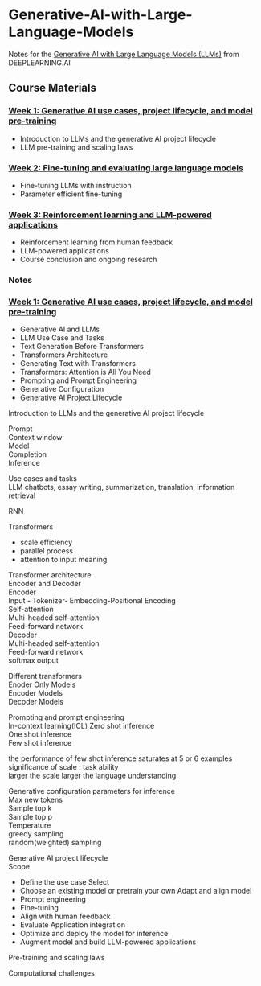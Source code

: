 # Generative-AI-with-Large-Language-Models

Notes for the [Generative AI with Large Language Models (LLMs)](https://www.deeplearning.ai/courses/generative-ai-with-llms/) from DEEPLEARNING.AI

## Course Materials
### [Week 1: Generative AI use cases, project lifecycle, and model pre-training](https://github.com/sathyanaravind/Generative-AI-with-Large-Language-Models/tree/main/Week%201%3A%20Generative%20AI%20use%20cases%2C%20project%20lifecycle%2C%20and%20model%20pre-training)

- Introduction to LLMs and the generative AI project lifecycle
- LLM pre-training and scaling laws


### [Week 2: Fine-tuning and evaluating large language models](https://github.com/sathyanaravind/Generative-AI-with-Large-Language-Models/tree/main/Week%202%3A%20Fine-tuning%20and%20evaluating%20large%20language%20models)

- Fine-tuning LLMs with instruction
- Parameter efficient fine-tuning

### [Week 3: Reinforcement learning and LLM-powered applications](https://github.com/sathyanaravind/Generative-AI-with-Large-Language-Models/tree/main/Week%203%3A%20Reinforcement%20learning%20and%20LLM-powered%20applications)

- Reinforcement learning from human feedback
- LLM-powered applications
- Course conclusion and ongoing research


### Notes

### [Week 1: Generative AI use cases, project lifecycle, and model pre-training](https://github.com/sathyanaravind/Generative-AI-with-Large-Language-Models/tree/main/Week%201%3A%20Generative%20AI%20use%20cases%2C%20project%20lifecycle%2C%20and%20model%20pre-training)
  - Generative AI and LLMs
  - LLM Use Case and Tasks
  - Text Generation Before Transformers
  - Transformers Architecture
  - Generating Text with Transformers
  - Transformers: Attention is All You Need
  - Prompting and Prompt Engineering
  - Generative Configuration
  - Generative AI Project Lifecycle

Introduction to LLMs and the generative AI project lifecycle    

Prompt  
Context window  
Model  
Completion  
Inference  

Use cases and tasks  
LLM chatbots, essay writing, summarization, translation, information retrieval  

RNN  

Transformers  
-  scale efficiency  
- parallel process  
- attention to input meaning  

Transformer architecture  
Encoder and Decoder  
Encoder   
Input - Tokenizer- Embedding-Positional Encoding  
Self-attention  
Multi-headed self-attention  
Feed-forward network  
Decoder  
Multi-headed self-attention  
Feed-forward network  
softmax output  

Different transformers  
Enoder Only Models  
Encoder Models  
Decoder Models  

Prompting and prompt engineering  
In-context learning(ICL) 
Zero shot inference  
One shot inference  
Few shot inference  

the performance of few shot inference saturates at  5 or 6 examples  
significance of scale : task ability  
larger the scale larger the language understanding  

Generative configuration parameters for inference  
Max new tokens  
Sample top k  
Sample top p   
Temperature  
greedy sampling  
random(weighted) sampling  

Generative AI project lifecycle  
Scope
- Define the use case
Select  
-  Choose an existing model or pretrain your own
Adapt and align model  
- Prompt
engineering
- Fine-tuning
- Align with human feedback  
- Evaluate
Application integration   
- Optimize and deploy the model for inference
- Augment model and build LLM-powered applications

Pre-training and scaling laws  

Computational challenges  



